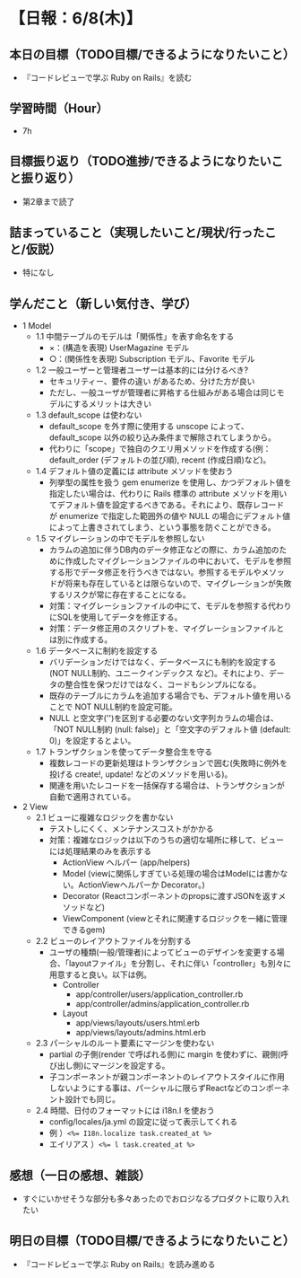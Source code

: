 # 【日報：6/8(木)】
## 本日の目標（TODO目標/できるようになりたいこと）
- 『コードレビューで学ぶ Ruby on Rails』を読む
## 学習時間（Hour）
- 7h
## 目標振り返り（TODO進捗/できるようになりたいこと振り返り）
- 第2章まで読了
## 詰まっていること（実現したいこと/現状/行ったこと/仮説）
- 特になし
## 学んだこと（新しい気付き、学び）
- 1 Model
  - 1.1 中間テーブルのモデルは「関係性」を表す命名をする
    - ×：(構造を表現) UserMagazine モデル
    - ○：(関係性を表現) Subscription モデル、Favorite モデル
  - 1.2 一般ユーザーと管理者ユーザーは基本的には分けるべき?
    - セキュリティー、要件の違い があるため、分けた方が良い
    - ただし、一般ユーザが管理者に昇格する仕組みがある場合は同じモデルにするメリットは大きい
  - 1.3 default_scope は使わない
    - default_scope を外す際に使用する unscope によって、default_scope 以外の絞り込み条件まで解除されてしまうから。
    - 代わりに「scope」で独自のクエリ用メソッドを作成する(例：default_order (デフォルトの並び順), recent (作成日順)など)。
  - 1.4 デフォルト値の定義には attribute メソッドを使おう
    - 列挙型の属性を扱う gem enumerize を使用し、かつデフォルト値を指定したい場合は、代わりに Rails 標準の attribute メソッドを用いてデフォルト値を設定するべきである。それにより、既存レコードが enumerize で指定した範囲外の値や NULL の場合にデフォルト値によって上書きされてしまう、という事態を防ぐことができる。
  - 1.5 マイグレーションの中でモデルを参照しない
    - カラムの追加に伴うDB内のデータ修正などの際に、カラム追加のために作成したマイグレーションファイルの中において、モデルを参照する形でデータ修正を行うべきではない。参照するモデルやメソッドが将来も存在しているとは限らないので、マイグレーションが失敗するリスクが常に存在することになる。
    - 対策：マイグレーションファイルの中にて、モデルを参照する代わりにSQLを使用してデータを修正する。
    - 対策：データ修正用のスクリプトを、マイグレーションファイルとは別に作成する。
  - 1.6 データベースに制約を設定する
    - バリデーションだけではなく、データベースにも制約を設定する(NOT NULL制約、ユニークインデックス など)。それにより、データの整合性を保つだけではなく、コードもシンプルになる。
    - 既存のテーブルにカラムを追加する場合でも、デフォルト値を用いることで NOT NULL制約を設定可能。
    - NULL と空文字('')を区別する必要のない文字列カラムの場合は、「NOT NULL制約 (null: false)」と「空文字のデフォルト値 (default: 0)」を設定するとよい。
  - 1.7 トランザクションを使ってデータ整合生を守る
    - 複数レコードの更新処理はトランザクションで囲む(失敗時に例外を投げる create!, update! などのメソッドを用いる)。
    - 関連を用いたレコードを一括保存する場合は、トランザクションが自動で適用されている。
- 2 View
  - 2.1 ビューに複雑なロジックを書かない
    - テストしにくく、メンテナンスコストがかかる
    - 対策：複雑なロジックは以下のうちの適切な場所に移して、ビューには処理結果のみを表示する
      - ActionView ヘルパー (app/helpers)
      - Model (viewに関係しすぎている処理の場合はModelには書かない。ActionViewヘルパーか Decorator。)
      - Decorator (Reactコンポーネントのpropsに渡すJSONを返すメソッドなど)
      - ViewComponent (viewとそれに関連するロジックを一緒に管理できるgem)
  - 2.2 ビューのレイアウトファイルを分割する
    - ユーザの種類(一般/管理者)によってビューのデザインを変更する場合、「layoutファイル」を分割し、それに伴い「controller」も別々に用意すると良い。以下は例。
      - Controller
        - app/controller/users/application_controller.rb
        - app/controller/admins/application_controller.rb
      - Layout
        - app/views/layouts/users.html.erb
        - app/views/layouts/admins.html.erb
  - 2.3 パーシャルのルート要素にマージンを使わない
    - partial の子側(render で呼ばれる側)に margin を使わずに、親側(呼び出し側)にマージンを設定する。
    - 子コンポーネントが親コンポーネントのレイアウトスタイルに作用しないようにする事は、パーシャルに限らずReactなどのコンポーネント設計でも同じ。
  - 2.4 時間、日付のフォーマットには i18n.l を使おう
    - config/locales/ja.yml の設定に従って表示してくれる
    - 例 ）`<%= I18n.localize task.created_at %>`
    - エイリアス ）`<%= l task.created_at %>`
## 感想（一日の感想、雑談）
- すぐにいかせそうな部分も多々あったのでおロジなるプロダクトに取り入れたい
## 明日の目標（TODO目標/できるようになりたいこと）
- 『コードレビューで学ぶ Ruby on Rails』を読み進める
